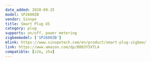 ```yaml
---
date_added: 2020-09-25
model: SP2600ZB
vendor: Sinope
title: Smart Plug US
category: plug
supports: on/off, power metering
zigbeemodel: ['SP2600ZB']
mlink: https://www.sinopetech.com/en/product/smart-plug-zigbee/
link: https://www.amazon.com/dp/B083Y5XTL4
compatible: [z2m, zha]
---
```

